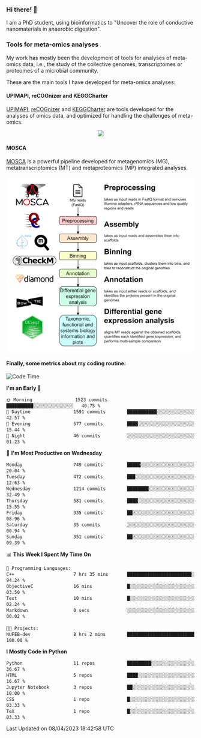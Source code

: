 ### Hi there! 👋

I am a PhD student, using bioinformatics to "Uncover the role of conductive nanomaterials in anaerobic digestion".

### Tools for meta-omics analyses

My work has mostly been the development of tools for analyses of meta-omics data, i.e., the study of the collective genomes, transcriptomes or proteomes of a microbial community.

These are the main tools I have developed for meta-omics analyses:

#### UPIMAPI, reCOGnizer and KEGGCharter

[UPIMAPI](https://github.com/iquasere/UPIMAPI), [reCOGnizer](https://github.com/iquasere/reCOGnizer) and [KEGGCharter](https://github.com/iquasere/KEGGCharter) are tools developed for the analyses of omics data, and optimized for handling the challenges of meta-omics.

<p align="center">
    <img src="assets/annotation_paper.png">
</p>

#### MOSCA

[MOSCA](https://github.com/iquasere/MOSCA) is a powerful pipeline developed for metagenomics (MG), metatranscriptomics (MT) and metaproteomics (MP) integrated analyses.

<p align="center">
    <img src="assets/mosca_workflow.png" align="center" width="700">
</p>


#### Finally, some metrics about my coding routine:

<!--START_SECTION:waka-->
![Code Time](http://img.shields.io/badge/Code%20Time-547%20hrs%2057%20mins-blue)

**I'm an Early 🐤** 

```text
🌞 Morning                1523 commits        ██████████░░░░░░░░░░░░░░░   40.75 % 
🌆 Daytime                1591 commits        ███████████░░░░░░░░░░░░░░   42.57 % 
🌃 Evening                577 commits         ████░░░░░░░░░░░░░░░░░░░░░   15.44 % 
🌙 Night                  46 commits          ░░░░░░░░░░░░░░░░░░░░░░░░░   01.23 % 
```
📅 **I'm Most Productive on Wednesday** 

```text
Monday                   749 commits         █████░░░░░░░░░░░░░░░░░░░░   20.04 % 
Tuesday                  472 commits         ███░░░░░░░░░░░░░░░░░░░░░░   12.63 % 
Wednesday                1214 commits        ████████░░░░░░░░░░░░░░░░░   32.49 % 
Thursday                 581 commits         ████░░░░░░░░░░░░░░░░░░░░░   15.55 % 
Friday                   335 commits         ██░░░░░░░░░░░░░░░░░░░░░░░   08.96 % 
Saturday                 35 commits          ░░░░░░░░░░░░░░░░░░░░░░░░░   00.94 % 
Sunday                   351 commits         ██░░░░░░░░░░░░░░░░░░░░░░░   09.39 % 
```


📊 **This Week I Spent My Time On** 

```text
💬 Programming Languages: 
C++                      7 hrs 35 mins       ████████████████████████░   94.24 % 
ObjectiveC               16 mins             █░░░░░░░░░░░░░░░░░░░░░░░░   03.50 % 
Text                     10 mins             █░░░░░░░░░░░░░░░░░░░░░░░░   02.24 % 
Markdown                 0 secs              ░░░░░░░░░░░░░░░░░░░░░░░░░   00.02 % 

🐱‍💻 Projects: 
NUFEB-dev                8 hrs 2 mins        █████████████████████████   100.00 % 
```

**I Mostly Code in Python** 

```text
Python                   11 repos            █████████░░░░░░░░░░░░░░░░   36.67 % 
HTML                     5 repos             ████░░░░░░░░░░░░░░░░░░░░░   16.67 % 
Jupyter Notebook         3 repos             ██░░░░░░░░░░░░░░░░░░░░░░░   10.00 % 
CSS                      1 repo              █░░░░░░░░░░░░░░░░░░░░░░░░   03.33 % 
TeX                      1 repo              █░░░░░░░░░░░░░░░░░░░░░░░░   03.33 % 
```




 Last Updated on 08/04/2023 18:42:58 UTC
<!--END_SECTION:waka-->
